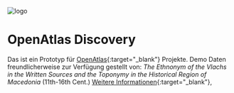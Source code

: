 ![logo](/OpenAtlasDiscovery_logo.jpg)
# OpenAtlas Discovery

Das ist ein Prototyp für [OpenAtlas](https://openatlas.eu/){:target="_blank"} Projekte. Demo Daten freundlicherweise zur Verfügung gestellt von: *The Ethnonym of the Vlachs in the Written Sources and the Toponymy in the Historical Region of Macedonia* (11th-16th Cent.) [Weitere Informationen](http://dpp.oeaw.ac.at/index.php?seite=CaseStudies&amp;submenu=skopje){:target="_blank"},

